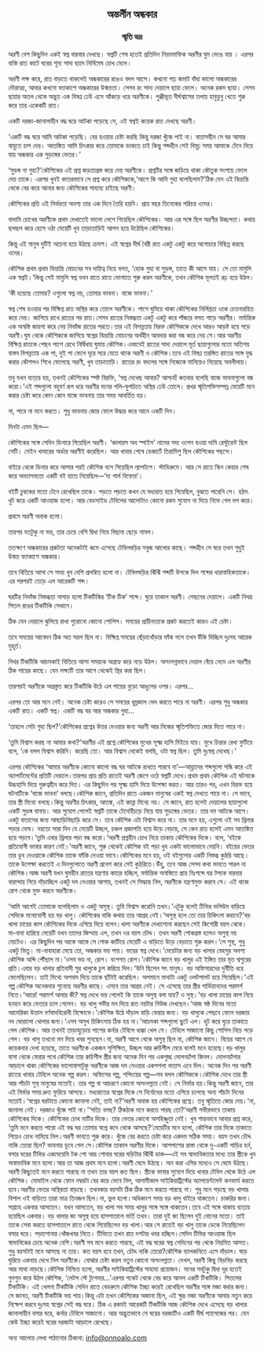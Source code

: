 <div align=center><h2 align=center>অন্তর্লীন অন্ধকার</h4><h3 align=center>স্মৃতি ভদ্র</h3>
</div>

অরণী বেশ কিছুদিন একই স্বপ্ন বারবার দেখছে। স্বপ্নটি শেষ হতেই প্রতিদিন নিয়মমাফিক অরণীর ঘুম ভেঙে যায় । এরপর বাকি রাত কাটে ঘরের শূন্য সাদা ছাদে নির্নিমেষ চোখ মেলে।

অরণী লক্ষ করে, রাত বাড়তে থাকলেই অন্ধকারের রঙেও বদল আসে। কখনো গাঢ় জমাট বাঁধা কালো অন্ধকারের দৌরাত্ম্য, আবার কখনো ফ্যাকাশে অন্ধকারের উন্মত্ততা। সেসব রং সাদা দেয়ালে ছায়া ফেলে। অনেক রকম ছায়া। সেসব ছায়ার অতল থেকে অদ্ভুত এক বিষণ্ন ঢেউ এসে আঁকড়ে ধরে অরণীকে। পুঞ্জীভূত দীর্ঘশ্বাসের তলায় হাবুডুবু খেতে শুরু করে তার একেকটি রাত।

একটি দরজা-জানালাহীন বদ্ধ ঘরে আটকা পড়েছে সে, এই স্বপ্নই কয়েক রাত দেখছে অরণী।

‘একটি বদ্ধ ঘরে আমি আটকা পড়েছি। বের হওয়ার চেষ্টা করছি কিন্তু দরজা খুঁজে পাই না। বাতাসহীন সে ঘর আমার স্নায়ুতে চাপ দেয়। আতঙ্কিত আমি চিৎকার করে তোমাকে ডাকতে চাই কিন্তু শব্দহীন সেই বিমূঢ় সময় আমাকে টেনে নিয়ে যায় অন্ধকার এক সুড়ঙ্গের ভেতর।’

‘সুড়ঙ্গ না গুহা?’কৌশিকের এই প্রশ্ন জড়তাগ্রস্ত করে দেয় অরণীকে। প্রশ্নটির সঙ্গে জড়িয়ে থাকা কৌতুক সংশয়ে ফেলে দেয় তাকে। এরপর খুবই কাতরভাবে সে প্রশ্ন করে কৌশিককে,‘আগে কি আমি গুহা বলেছিলাম?’ঠিক যেন এই বিভ্রান্তি থেকে বের করে আনার জন্য কৌশিকের সাহায্য চাইছে অরণী।

কৌশিকের প্রতি এই নির্ভরতা অবশ্য তার এক দিনে তৈরি হয়নি। প্রায় বছর তিনেকের পরিচয় ওদের।

বাদামি চোখের অরণীকে প্রথম দেখাতেই ভালো লেগে গিয়েছিল কৌশিকের। আর এর সঙ্গে ছিল অরণীর উচ্ছলতা। কথায় ছলছল করে হেসে ওঠা মেয়েটি খুব তাড়াতাড়িই আপন হয়ে উঠেছিল কৌশিকের।

কিন্তু এই মানুষ দুটিই অচেনা হয়ে উঠছে ক্রমশ। এই স্বপ্নের দীর্ঘ বৈরী রাত একটু একটু করে অগোচরে বিছিন্ন করছে ওদের।

কৌশিক প্রথম প্রথম বিভ্রান্তি মোচনের সব দায়িত্ব নিয়ে বলত, ‘হোক গুহা বা সুড়ঙ্গ, তাতে কী আসে যায়। সে তো মামুলি এক স্বপ্নই।’কিন্তু সেই মামুলি স্বপ্ন যখন রাতে রাতে ভোগাতে শুরু করল অরণীকে, তখন কৌশিক মূলতই রূঢ় হয়ে উঠল।

‘কী হয়েছে তোমার? ওগুলো স্বপ্ন নয়, তোমার ভাবনা। বাজে ভাবনা।’

স্বপ্ন শেষ হওয়ার পর বিক্ষিপ্ত রাত অস্থির করে তোলে অরণীকে। পাশে ঘুমিয়ে থাকা কৌশিকের নির্লিপ্ততা ওকে চেতনারহিত করে দেয়। জাগিয়ে রাখে রাতের পর রাত।সেসব রাতের নিস্তব্ধতা একটু একটু করে পাঁজরে বসত গাড়ে অরণীর। মর্মান্তিক এক অস্বস্তি জায়গা করে নেয় নিভাঁজ রাতের পরতে।তার এই বিপন্নতায় বিরক্ত কৌশিককে দেখে আরও আড়ষ্ট হয়ে পড়ে অরণী।ঘুম থেকে কৌশিককে জাগিয়ে স্বপ্নের বিভ্রান্তি মোচনের অর্থহীন আবদার করা বন্ধ করে দেয় সে।আর অরণীর বিক্ষিপ্ত রাতকে পেছন পাশে রেখে নির্দ্বিধায় ঘুমায় কৌশিক।এভাবেই রাতের সাদা দেয়ালে মূর্ত ছায়াগুলোর মতো অতিশয় বাস্তব বিপন্নতায় এক পা, দুই পা ফেলে দূরে সরে যেতে থাকে অরণী ও কৌশিক।তবে এই বিষণ্ণ তরঙ্গিত রাতের সঙ্গে যুদ্ধ করার কৌশলও শিখে ফেলেছে অরণী, খুব তাড়াতাড়ি। রাতের রং বদলের সঙ্গে নিজেকে মানিয়েও নিয়েছে অবলীলায়।

তবু যখন ব্যত্যয় হয়, তখনই কৌশিকের স্পষ্ট বিরক্তি, ‘স্বপ্ন দেখেছ আবার? আশ্চর্য! কতবার বলেছি বাজে ভাবনাগুলো বন্ধ করো।’এই শব্দগুলো বহুবর্ণ রূপ ধরে অরণীর মনের গলি-ঘুপচিতে অস্থির ঢেউ তোলে। প্রখর স্মৃতিশক্তিসম্পন্ন মেয়েটি মনে করার চেষ্টা করে কোন কোন বাজে ভাবনায় তার সময় আবর্তিত হয়।

না, পারে না মনে করতে। শুধু ভাবনায় জোর ফেলে উদ্ধার করে আনে একটি দিন।

দিনটা এমন ছিল—

কৌশিকের সঙ্গে সেদিন ডিনারে গিয়েছিল অরণী। ‘কালারস অব স্পাইস’ নামের সদ্য ওপেন হওয়া দামি রেস্টুরেন্ট ছিল সেটি। মেইন খাবারের অর্ডার অরণীই করেছিল। আর খাবার শেষে ডেজার্টে তিরামিশু ছিল কৌশিকের পছন্দে।

বাইরে থেকে ডিনার করে আসার পরই কৌশিক বসে গিয়েছিল ল্যাপটপে। স্টাডিরুমে। আর সে রাতে স্কিন কেয়ার শেষ করে অভ্যাসমতো একটি বই হাতে নিয়েছিল—‘দ্য গার্ল বিফোর’।

বইটি চুম্বকের মতো টেনে রেখেছিল তাকে। পড়তে পড়তে কখন যে মধ্যরাত হয়ে গিয়েছিল, বুঝতে পারেনি সে। হঠাৎ খুট করে একটি আওয়াজ হলো। আর বেডসাইড টেবিলের আলোটাও কোনো রকম সুযোগ না দিয়ে নিভে গেল দপ করে।

প্রথমে অরণী অবাক হলো।

তারপর যতটুকু না ভয়, তার চেয়ে বেশি দ্বিধা নিয়ে বিছানা ছেড়ে নামল।

ততক্ষণে অন্ধকারের প্রকটতা অনেকটাই কমে এসেছে টেবিলঘড়ির সবুজ আলোর কাছে। শব্দহীন সে ঘরে তখন শুধুই উন্মত্ত ফ্যাকাশে অন্ধকার।

তবে থিতিয়ে আসা সে সময় খুব বেশি প্রলম্বিত হলো না। টেবিলঘড়ির ঝিঁঝিঁ শব্দটি উসকে দিল শব্দের ধারাবাহিকতাকে। এর পরপরই তেড়ে এল আরেকটি শব্দ।

ঘরটির নিভাঁজ নিস্তব্ধতা অসাড় হলো টিকটিকির ‘টিক টিক’ শব্দে। ঘুরে তাকাল অরণী। পেছনের দেয়ালে। একটি নিথর পিতল রঙের টিকটিকি সেখানে।

ঠিক যেন দেয়ালে ঝুলিয়ে রাখা পুরোনো কোনো শোপিস। সময়ের প্রাচীনতাকে প্রকট করতেই কারও এই চেষ্টা।

তবে সময়ের আবেদন ঠিক অত সরল ছিল না। বিক্ষিপ্ত সময়ের ছেঁড়াখোঁড়ার ফাঁক গলে তখন উঁকি দিচ্ছিল দুঃসহ আরেক মুহূর্ত।

নিথর টিকটিকি আচমকাই থিতিয়ে আসা সময়কে অগ্রাহ্য করে নড়ে উঠল। অসংলগ্নভাবে দেয়াল বেঁয়ে নেমে এল অরণীর ঠিক পায়ের কাছে। যেন লক্ষ্যটি তার আগে থেকেই স্থির করা ছিল।

তারপরই অরণীকে অপ্রস্তুত করে টিকটিকি উঠে এল পায়ের বুড়ো আঙুলের ওপর। এরপর...

এরপর তো আর মনে নেই। অনেক চেষ্টা করেও সে সময়ের ধূম্রজাল ভেদ করতে পারে না অরণী। এরপর শুধু অন্ধকার একটি রাত। একটি স্বপ্ন। একটি বদ্ধ ঘর আর অন্ধকার গুহা...

‘তাহলে সেটা গুহা ছিল?’কৌশিকের প্রশ্নের উত্তর দেওয়ার জন্য অরণী আর নিজের স্মৃতিশক্তিতে জোর দিতে পারে না।

‘তুমি বিশ্বাস করছ না আমার কথা?’অরণীর এই প্রশ্নে কৌশিকের মুখের সূক্ষ্ম হাসি মিইয়ে যায়। মুখে চিন্তার রেখা ফুটিয়ে বলে, ‘কে বলল বিশ্বাস করিনি। করেছি তো। আর বিশ্বাস থেকেই বলছি, ওটা স্বপ্ন ছিল। তুমি দুঃস্বপ্ন দেখেছ।’

এরপর কৌশিকের ‘আমার অরণীকে কোনো কালো বদ্ধ ঘর আটকে রাখতে পারবে না’—আহ্লাদের শব্দগুলো সন্ধি করে এই অ্যাপার্টমেন্টের প্রতিটি দেয়ালে।তারপর প্রায় প্রতি রাতেই অরণী জেগে ওঠে স্বপ্নটি দেখে।প্রথম প্রথম কৌশিক এই ঘটনাকে উচ্চহাসি দিয়ে গুরুত্বহীন করে দিত। এর কিছুদিন পর সূক্ষ্ম হাসি দিয়ে উপেক্ষা করত। আর তারও পর, এখন বিরক্ত হয়ে ঘটনাটিকে ‘বাজে ভাবনা’ বলছে।কৌশিক জানে, প্রতিদিন রাতে একজন মানুষের একই স্বপ্ন দেখতে পারে না। সে ভাবে, তার স্ত্রী মিথ্যে বলছে।কিন্তু অরণীর চিৎকার, আতঙ্ক, এই কান্না মিথ্যে নয়। সে জানে, রাত হলেই দেয়ালের ছায়াগুলো একটি সুড়ঙ্গ বানায়। আর সুযোগ পেলেই স্বপ্নটি তাকে টেনেহিঁচড়ে নিয়ে যায় সুড়ঙ্গের ভেতর। তার দম আটকে আসে। একটু বাতাসের জন্য আছাড়িবিছাড়ি করে সে। তবে কৌশিক এটা বিশ্বাস করে না। তার মনে হয়, এগুলো ওই সব থ্রিলার পড়ার দোষ। নয়তো সারা দিন যে মেয়েটি উচ্ছল, চঞ্চল প্রজাপতি হয়ে উড়ে বেড়ায়, সে কেন রাত হলেই এমন আতঙ্কিত হয়ে পড়বে।‘তুমি এবার থ্রিলার পড়া বন্ধ করো।’অরণী প্রশ্নহীন চোখ নিয়ে তাকায় কৌশিকের দিকে। বলে, ‘বইকে প্রতিযোগী ভাবার কারণ নেই।’অরণী জানে, শুরু থেকেই কৌশিক বই পড়া খুব একটা ভালোভাবে নেয়নি। বইয়ের ভেতর তার ডুব দেওয়াকে কৌশিক তাকে ফাঁকি দেওয়া ভাবে।কৌশিকের মনে হয়, ওই বইগুলোর একটি নিস্তব্ধ কুঠরি আছে। তাকে উপেক্ষা করতেই এ দিনগুলোতে অরণী প্রবেশ করে সেই কুঠরিতে।উঁহু, তবে আজ সেসব কথা ভাবতে পারল না কৌশিক।আজ অরণী যখন ঘুমহীন রাতের যন্ত্রণায় কাতর হচ্ছিল, মর্মান্তিক অস্বস্তিতে প্রায় নিঃশব্দে ঘর টপকে বারবার বারান্দায় গিয়ে দাঁড়াচ্ছিল একটু দম নেওয়ার আশায়, তখনই সে সিদ্ধান্ত নিল, অরণীকে যন্ত্রণামুক্ত করবে সে। এই বাজে রোগ থেকে মুক্ত করবে অরণীকে।

‘আমি আগেই তোমাকে বলেছিলাম ও একটু অসুস্থ। তুমি বিশ্বাস করোনি তখন।’এটুকু বলেই টিভির ভলিউম বাড়িয়ে সেদিকে মনোযোগী হয় বড় খালু। কৌশিকের বাকি কথায় তার আগ্রহ নেই।‘অসুস্থ হলে তো তার চিকিৎসা করাবে?’বড় খালা চায়ের কাপ কৌশিকের দিকে এগিয়ে দিয়ে বলেন।খালা অরণীকে দেখাশোনা করছেন সেই কিশোরী বয়স থেকে। মা-বাবা হারিয়ে মেয়েটি যখন তাদের জিম্মায় এল, তখন ওর বয়স চৌদ্দ। তখন অরণী শোকগ্রস্ত হলেও অসুস্থ নয় মোটেও। এর কিছুদিন পর আস্তে আস্তে সে শোক কাটিয়ে মেয়েটি এ বাড়িতে উড়ে বেড়াতে শুরু করল।‘সে সুস্থ, শুধু একটু ভিতু। মা-বাবাহারা মেয়ে তো, অন্ধকার ভয় পায়। ভয়ের স্বপ্ন দেখে।’মেয়েটার জন্য বড় খালার স্নেহসুর অবশ্য কৌশিক অব্দি পৌঁছাল না।‘ওসব ভয় না, রোগ। বংশগত রোগ।’কৌশিক জানে বড় খালুর এই ইঙ্গিত তার মৃত শ্বশুরের প্রতি।এবার বড় খালার প্রতিবাদী সুর খালুকে চুপ করিয়ে দিল।‘উনি ছিলেন সৎ মানুষ। বড় অফিসারদের দুর্নীতি ধরে ফেলেছিলেন। তাই মিথ্যে অপবাদ দিয়ে তাকে ছাঁটাই করেছিল। অপমানে মাথাটা একটু ওলটপালট হয়ে গিয়েছিল।’এই গল্প কৌশিক অনেকবার শুনেছে অরণীর কাছে। এসবে তার আগ্রহ নেই। সে এসেছে তার স্ত্রীর গার্ডিয়ানদের পরামর্শ নিতে।‘আরে! পরামর্শ আবার কী? স্বপ্ন দেখে ভয় পেলেই কি তাকে অসুস্থ বলা যায়? ও সুস্থ।’বড় খালা চায়ের কাপ নিয়ে হনহন করে ভেতরে চলে গেলেন। বড় খালু গভীর মন দিয়ে রাত নয়টার নিউজ দেখছেন।‘আজ ষষ্ঠ দিনের মতো আমেরিকা উত্তাল বর্ণবাদবিরোধী বিক্ষোভে।’কৌশিক উঠে দাঁড়াল বাড়ি ফেরার জন্য। বড় খালুকে পেছনে ফেলে দরজার নব ঘোরালো খোলার জন্য।‘এসব অসুখ চিকিৎসায় ঠিক হয় না।’আচমকা শব্দগুলো ছুটে এল। হুট করে ঘুরে তাকাতে গেল কৌশিক। আর তখনই তাড়াহুড়োয় পাশের কর্নার টেবিলে ধাক্কা খেল সে। টেবিলে সাজানো কিছু শোপিস নিচে পড়ে গেল। বড় খালু তখনো মন দিয়ে খবর শুনছেন।না, অরণী আগে থেকে অসুস্থ ছিল না, কৌশিক জানে। বিয়ের আগে যে কয়েকবার দেখা হয়েছে, তাতে অরণীকে একজন সুশিক্ষিত, উচ্ছল আর রুচিশীল মেয়ে বলেই মনে হয়েছে।বড় খালুর বাসা থেকে ফেরার পথে কৌশিক তার রুচিশীল স্ত্রীর জন্য অনেক দিন পর একগুচ্ছ দোলনচাঁপা কিনল। দোলনচাঁপার আড়ালে থাকা কৌশিকের ভালোবাসাটুকু অরণীকে আজ দম নেওয়ার একপশলা বাতাস এনে দিল। অনেক দিন পর অরণী রাতের খাবার টেবিলে অনেক গল্প করল। অফিসের গল্প, শপিংয়ের গল্প—সব বলল কৌশিককে।কৌশিক দেখে তার স্ত্রী আর পাঁচটা সুস্থ মানুষের মতোই। তার গল্প বা আচরণে কোনো অসংলগ্নতা নেই। সে নির্ভার হয়।কিন্তু অরণী জানে, তার এই নির্ভার সময় দ্রুত ফুরিয়ে আসছে। মধ্যরাতের স্বপ্নের দিকে সে নির্বোধের মতো এগিয়ে চলেছে অন্য পাঁচটা দিনের মতোই।‘স্বপ্নের ঘরটাতে কোনো জানালা নেই, তাই না?’অরণী অবাক হয় কৌশিকের প্রশ্নে। তবু স্মৃতিতে জোর দেয়।‘না, জানালা নেই। দরজাও খুঁজে পাই না।’‘সত্যি বলছ? ঠিকঠাক মনে করতে পারছ তো?’অরণী গভীরভাবে তাকায় কৌশিকের দিকে। কৌশিকের চোখ মাটির দিকে। তার ভেতর কোনো অসহিষ্ণুতা নেই। খুব শান্তভাবে আবার প্রশ্ন করে, ‘তুমি মনে করতে পারো এই বদ্ধ ঘর তোমার স্বপ্নে কবে থেকে আসছে?’মেয়েটির মনে হলো, কৌশিক তার দিকে তাকাতে গিয়েও চোখ নামিয়ে নিল।অরণী ভাবতে শুরু করে। খুঁজে বের করতে চেষ্টা করে একদম সঠিক সময়। বয়স তখন চৌদ্দ নাকি তেরো ছিল? ভাবনায় ডুবে গেল সে।কৌশিক তাকাল অরণীর দিকে। আশপাশের রাস্তা থেকে দু-একটি গাড়ির হর্ন, বসার ঘরের টিভির একঘেয়েমি টক শো আর শোবার ঘরের ঘড়িটার ঝিঁঝিঁ ডাক—এই সব স্বাভাবিকতার মধ্যে তার স্ত্রীকে খুব অস্বাভাবিক মনে হলো।আর তা আজ প্রথম মনে হলো।অরণী ঘেমে উঠছে। অন করা এসির মধ্যেও সে ঘেমে উঠছে। অরণী কিছুতেই মনে করতে পারছে না তখন তার বয়স কত ছিল। স্ত্রীকে ভাবার সুযোগ দিয়ে খাবার টেবিল থেকে উঠে এল কৌশিক। মোবাইল থেকে ফোন নম্বরটা বের করে ভেবে নিল, আগামীকাল সাইকিয়াট্রিস্টের অ্যাপয়েন্টমেন্ট কনফার্ম করতে হবে।অরণীর ভেতর অস্থিরতা বাড়ছে। তখনকার বয়সটা ঠিক ঠিক মনে করতে পারছে না। শুধু মনে পড়ছে বড় খালার বিশাল ওই বাড়িতে তারা মাত্র তিনজন ছিল।না, ভুল হলো।অধিকাংশ সময় বড় খালু বাইরে থাকতেন। চাকরির জন্য। সপ্তাহে একবার আসতেন। যখন আসতেন, বড় খালা সব সময় খালুর সঙ্গে সঙ্গে থাকতেন।তবে এই সঙ্গে থাকায় ব্যত্যয় হয়েছিল একবার। বড় খালার জা অসুস্থ হয়ে হাসপাতালে ভর্তি তখন। তারা দুই জা ছিলেন দুই বোনের মতো। তাই তাকে সেবা করতে হাসপাতালে রাতে থেকে গিয়েছিলেন বড় খালা।আর সে রাতেই বড় খালু তাকে ডেকে নিয়েছিলেন বসার ঘরে। পড়াশোনার খোঁজখবর নিতে। টিভিতে তখন রাত দশটার খবর হচ্ছিল।সেদিন টিভির আওয়াজ ছিল স্বাভাবিকের চেয়ে অনেক বেশি।অরণী সব মনে করতে পারছে, এই বদ্ধ ঘরের স্বপ্ন সেদিনের পর থেকে নিয়মিত আসত। শুধু বয়সটাই মনে আসছে না তার। কত বয়স হবে তখন, চৌদ্দ নাকি তেরো?কৌশিক ব্যালকনিতে এসে দাঁড়াল। ঘাড় ঘুরিয়ে একবার দেখে নিল অরণীকে। বোঝার চেষ্টা করল নতুন কোনো অসংলগ্নতা। দেখল, অরণী কিছু বিড়বিড় করছে আর মাথা নাড়ছে।কৌশিক নিশ্চিত হলো, অরণীর সাইকিয়াট্রিস্টের সাহায্য প্রয়োজন। মনের সবটুকু দ্বিধা দূর হতেই গুনগুন করে উঠল কৌশিক, ‘লেটস স্টে টুগেদার...’এরপর পকেট থেকে বের করে আনল একটি টিকটিকি। পিতলের টিকটিকি। এই খেলনা টিকটিকি সেদিন রাতে বেডরুমে কৌশিক ইচ্ছা করেই রেখেছিল অরণীর সঙ্গে মজা করার জন্য। সে জানত, অরণী টিকটিকি ভয় পায়।কিন্তু এটা তখন কৌশিকের অজানা ছিল, এই ক্ষুদ্র মজা অরণীকে আবার নতুন করে নিক্ষেপ করবে দুঃসহ স্বপ্নের সেই বদ্ধ ঘরে। ঠিক এ রকমই আরেকটি টিকটিকি আজ কৌশিক দেখে এসেছে বড় খালার জানালাহীন বসার ঘরে, কর্নার টেবিলে সাজানো। আর অদ্ভুতভাবে সে ঘরের দরজাটিও একটি দীর্ঘ প্যাসেজের পর। যেন কেউ ইচ্ছা করেই ঘরের দরজাটা আড়ালে রেখেছে।

অন্য আলোয় লেখা পাঠানোর ঠিকানা: info@onnoalo.com

